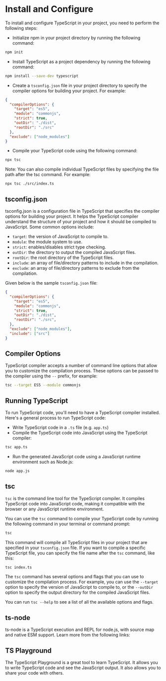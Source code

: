 # Install and Configure

To install and configure TypeScript in your project, you need to perform the following steps:

- Initialize npm in your project directory by running the following command:

```bash
npm init
```

- Install TypeScript as a project dependency by running the following command:

```bash
npm install --save-dev typescript
```

- Create a `tsconfig.json` file in your project directory to specify the compiler options for building your project. For example:

```json
{
  "compilerOptions": {
    "target": "es5",
    "module": "commonjs",
    "strict": true,
    "outDir": "./dist",
    "rootDir": "./src"
  },
  "exclude": ["node_modules"]
}
```

- Compile your TypeScript code using the following command:

```bash
npx tsc
```

Note: You can also compile individual TypeScript files by specifying the file path after the tsc command. For example:

```bash
npx tsc ./src/index.ts
```

## tsconfig.json

tsconfig.json is a configuration file in TypeScript that specifies the compiler options for building your project. It helps the TypeScript compiler understand the structure of your project and how it should be compiled to JavaScript. Some common options include:

- `target`: the version of JavaScript to compile to.
- `module`: the module system to use.
- `strict`: enables/disables strict type checking.
- `outDir`: the directory to output the compiled JavaScript files.
- `rootDir`: the root directory of the TypeScript files.
- `include`: an array of file/directory patterns to include in the compilation.
- `exclude`: an array of file/directory patterns to exclude from the compilation.

Given below is the sample `tsconfig.json` file:

```json
{
  "compilerOptions": {
    "target": "es5",
    "module": "commonjs",
    "strict": true,
    "outDir": "./dist",
    "rootDir": "./src",
  },
  "exclude": ["node_modules"],
  "include": ["src"]
}
```

## Compiler Options

TypeScript compiler accepts a number of command line options that allow you to customize the compilation process. These options can be passed to the compiler using the `--` prefix, for example:

```bash
tsc --target ES5 --module commonjs
```

## Running TypeScript

To run TypeScript code, you'll need to have a TypeScript compiler installed. Here's a general process to run TypeScript code:

- Write TypeScript code in a `.ts` file (e.g. `app.ts`)
- Compile the TypeScript code into JavaScript using the TypeScript compiler:

```bash
tsc app.ts
```

- Run the generated JavaScript code using a JavaScript runtime environment such as Node.js:

```bash
node app.js
```

## tsc

`tsc` is the command line tool for the TypeScript compiler. It compiles TypeScript code into JavaScript code, making it compatible with the browser or any JavaScript runtime environment.

You can use the `tsc` command to compile your TypeScript code by running the following command in your terminal or command prompt:

```bash
tsc
```

This command will compile all TypeScript files in your project that are specified in your `tsconfig.json` file. If you want to compile a specific TypeScript file, you can specify the file name after the `tsc` command, like this:

```bash
tsc index.ts
```

The `tsc` command has several options and flags that you can use to customize the compilation process. For example, you can use the `--target` option to specify the version of JavaScript to compile to, or the `--outDir` option to specify the output directory for the compiled JavaScript files.

You can run `tsc --help` to see a list of all the available options and flags.

## ts-node

ts-node is a TypeScript execution and REPL for node.js, with source map and native ESM support. Learn more from the following links:

## TS Playground

The TypeScript Playground is a great tool to learn TypeScript. It allows you to write TypeScript code and see the JavaScript output. It also allows you to share your code with others.
